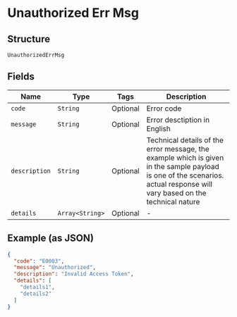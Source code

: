 
# Unauthorized Err Msg

## Structure

`UnauthorizedErrMsg`

## Fields

| Name | Type | Tags | Description |
|  --- | --- | --- | --- |
| `code` | `String` | Optional | Error code |
| `message` | `String` | Optional | Error desctiption in English |
| `description` | `String` | Optional | Technical details of the error message, the example which is given in the sample payload is one of the scenarios. actual response will vary based on the technical nature |
| `details` | `Array<String>` | Optional | - |

## Example (as JSON)

```json
{
  "code": "E0003",
  "message": "Unauthorized",
  "description": "Invalid Access Token",
  "details": [
    "details1",
    "details2"
  ]
}
```


